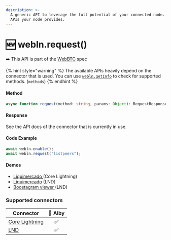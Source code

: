 ```yaml
---
description: >-
  A generic API to leverage the full potential of your connected node. Use any
  APIs your node provides.
---
```


# 🆕 webln.request()

➡️ This API is part of the [WebBTC](https://webbtc.dev/) spec

{% hint style="warning" %}
The available APIs heavily depend on the connector that is used. You can use [`webln.getInfo`](webln.getinfo.md) to check for supported methods. (`methods`)&#x20;
{% endhint %}

#### Method

```typescript
async function request(method: string, params: Object): RequestResponse;
```

#### Response

See the API docs of the connector that is currently in use.

#### Code Example <a href="#demo" id="demo"></a>

```typescript
await webln.enable();
await webln.request("listpeers");
```

#### Demos

* [Liquimercado ](https://replit.com/@getalby/liquimercado-core-lightning)(Core Lightning)
* [Liquimercado](https://replit.com/@getalby/liquimercado-lnd) (LND)
* [Boostagram viewer ](https://replit.com/@getalby/boostagram-viewer-LND#src/Home.tsx)(LND)

### Supported connectors

| Connector                                           | 🐝 Alby |
| --------------------------------------------------- | :-----: |
| [Core Lightning](https://lightning.readthedocs.io/) |    ✅    |
| [LND](https://api.lightning.community/)             |    ✅    |
